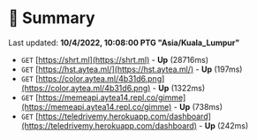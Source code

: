 # 📖 Summary
Last updated: **10/4/2022, 10:08:00 PTG "Asia/Kuala_Lumpur"**

- `GET` [https://shrt.ml](https://shrt.ml) - **Up** (28716ms)
- `GET` [https://hst.aytea.ml/](https://hst.aytea.ml/) - **Up** (197ms)
- `GET` [https://color.aytea.ml/4b31d6.png](https://color.aytea.ml/4b31d6.png) - **Up** (1322ms)
- `GET` [https://memeapi.aytea14.repl.co/gimme](https://memeapi.aytea14.repl.co/gimme) - **Up** (738ms)
- `GET` [https://teledrivemy.herokuapp.com/dashboard](https://teledrivemy.herokuapp.com/dashboard) - **Up** (242ms)
